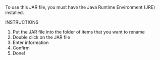 To use this JAR file, you must have the Java Runtime Environment (JRE) installed.

INSTRUCTIONS
1. Put the JAR file into the folder of items that you want to rename
2. Double click on the JAR file
3. Enter information
4. Confirm
5. Done!
